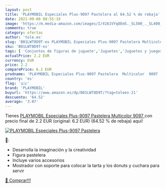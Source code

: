 ```yaml
---
layout: post
title: 'PLAYMOBIL Especiales Plus-9097 Pastelera al 64.52 % de rebaja'
date: 2021-09-08 08:55:19
image: 'https://m.media-amazon.com/images/I/4161VYq8EmS._SL500_._SL400_.jpg'
comments: true
category: ofertas
author: 'tole.es'
slug: 'B01LWT8D9T-es PLAYMOBIL Especiales Plus-9097 Pastelera Multicolor 9097'
sku: 'B01LWT8D9T-es'
tags: [ 'Conjuntos de figuras de juguete','Juguetes','Juguetes y juegos','Muñecos y figuras','playmobil', ]
actualPrice: 2.2 EUR
currency: EUR
price: 2.2
comparePrice: 6.2 EUR
prodname: 'PLAYMOBIL Especiales Plus-9097 Pastelera  Multicolor  9097 '
country: 'es'
flag: '🇪🇸'
brand: 'PLAYMOBIL'
buyurl: 'https://www.amazon.es/dp/B01LWT8D9T/?tag=tolees-21'
descuento: '64.52'
average: '3.07'
---
```


Tienes [PLAYMOBIL Especiales Plus-9097 Pastelera  Multicolor  9097 ](https://www.amazon.es/dp/B01LWT8D9T/?tag=tolees-21) con precio final de  2.2 EUR (original: 6.2 EUR) (64.52 %  de rebaja) aqui!

[![PLAYMOBIL Especiales Plus-9097 Pastelera](https://m.media-amazon.com/images/I/4161VYq8EmS._SL500_._SL400_.jpg)](https://www.amazon.es/dp/B01LWT8D9T/?tag=tolees-21)

🔎:

- Desarrolla la imaginación y la creatividad
- Figura pastelera
- Incluye varios accesorios
- Mostrador con soporte para colocar la tarta y los donuts y cuchara para servir

[🛒 Comprar!!!](https://www.amazon.es/dp/B01LWT8D9T/?tag=tolees-21)
